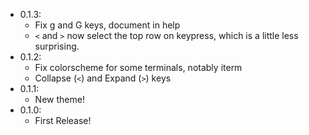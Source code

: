 -   0.1.3:
    -   Fix g and G keys, document in help
    -   `<` and `>` now select the top row on keypress, which is a little less surprising.
-   0.1.2:
    -   Fix colorscheme for some terminals, notably iterm
    -   Collapse (`<`) and Expand (`>`) keys
-   0.1.1:
    -   New theme!
-   0.1.0:
    -   First Release!
